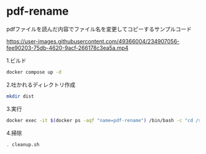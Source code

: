 # pdf-rename

pdfファイルを読んだ内容でファイル名を変更してコピーするサンプルコード

https://user-images.githubusercontent.com/49366004/234907056-fee90203-75db-4620-9acf-266178c3ea5a.mp4


1.ビルド

```bash
docker compose up -d
```

2.吐かれるディレクトリ作成

```bash
mkdir dist
```

3.実行

```bash
docker exec -it $(docker ps -aqf "name=pdf-rename") /bin/bash -c "cd /src && python3 main.py"
```

4.掃除

```bash
. cleanup.sh
```
